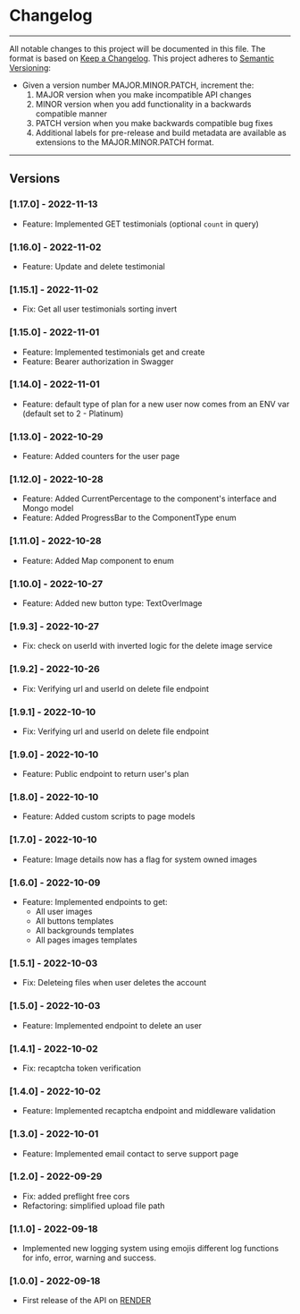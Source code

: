 # Changelog

---

All notable changes to this project will be documented in this file.
The format is based on [Keep a Changelog](https://keepachangelog.com/en/1.0.0/).
This project adheres to [Semantic Versioning](https://semver.org/spec/v2.0.0.html):

- Given a version number MAJOR.MINOR.PATCH, increment the:
  1. MAJOR version when you make incompatible API changes
  2. MINOR version when you add functionality in a backwards compatible manner
  3. PATCH version when you make backwards compatible bug fixes
  4. Additional labels for pre-release and build metadata are available as extensions to the MAJOR.MINOR.PATCH format.

---

## Versions

### [1.17.0] - 2022-11-13

- Feature: Implemented GET testimonials (optional `count` in query)

### [1.16.0] - 2022-11-02

- Feature: Update and delete testimonial

### [1.15.1] - 2022-11-02

- Fix: Get all user testimonials sorting invert

### [1.15.0] - 2022-11-01

- Feature: Implemented testimonials get and create
- Feature: Bearer authorization in Swagger

### [1.14.0] - 2022-11-01

- Feature: default type of plan for a new user now comes from an ENV var (default set to 2 - Platinum)

### [1.13.0] - 2022-10-29

- Feature: Added counters for the user page

### [1.12.0] - 2022-10-28

- Feature: Added CurrentPercentage to the component's interface and Mongo model
- Feature: Added ProgressBar to the ComponentType enum

### [1.11.0] - 2022-10-28

- Feature: Added Map component to enum

### [1.10.0] - 2022-10-27

- Feature: Added new button type: TextOverImage

### [1.9.3] - 2022-10-27

- Fix: check on userId with inverted logic for the delete image service

### [1.9.2] - 2022-10-26

- Fix: Verifying url and userId on delete file endpoint

### [1.9.1] - 2022-10-10

- Fix: Verifying url and userId on delete file endpoint

### [1.9.0] - 2022-10-10

- Feature: Public endpoint to return user's plan

### [1.8.0] - 2022-10-10

- Feature: Added custom scripts to page models

### [1.7.0] - 2022-10-10

- Feature: Image details now has a flag for system owned images

### [1.6.0] - 2022-10-09

- Feature: Implemented endpoints to get:
  - All user images
  - All buttons templates
  - All backgrounds templates
  - All pages images templates

### [1.5.1] - 2022-10-03

- Fix: Deleteing files when user deletes the account

### [1.5.0] - 2022-10-03

- Feature: Implemented endpoint to delete an user

### [1.4.1] - 2022-10-02

- Fix: recaptcha token verification

### [1.4.0] - 2022-10-02

- Feature: Implemented recaptcha endpoint and middleware validation

### [1.3.0] - 2022-10-01

- Feature: Implemented email contact to serve support page

### [1.2.0] - 2022-09-29

- Fix: added preflight free cors
- Refactoring: simplified upload file path

### [1.1.0] - 2022-09-18

- Implemented new logging system using emojis different log functions for info, error, warning and success.

### [1.0.0] - 2022-09-18

- First release of the API on [RENDER](https://www.render.com)
